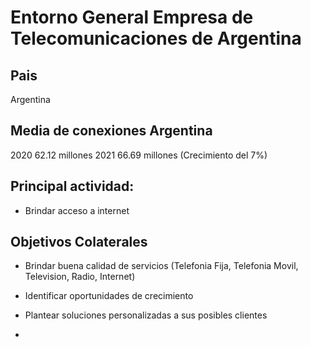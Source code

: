# Entorno General Empresa de Telecomunicaciones de Argentina

## Pais
Argentina

## Media de conexiones Argentina
2020 62.12 millones
2021 66.69 millones (Crecimiento del 7%)

## 

## Principal actividad:
- Brindar acceso a internet

## Objetivos Colaterales
- Brindar buena calidad de servicios (Telefonia Fija, Telefonia Movil, Television, Radio, Internet)
- Identificar oportunidades de crecimiento
- Plantear soluciones personalizadas a sus posibles clientes


  

- 
